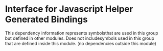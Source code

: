 
# Interface for Javascript Helper Generated Bindings
This dependency information represents symbolsthat are used in this group but defined in other modules.  Does not includesymbols used in this group that are defined inside this module.
(no dependencies outside this module)
